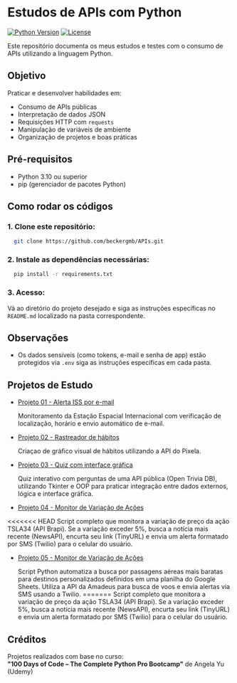 # Estudos de APIs com Python

[![Python Version](https://img.shields.io/badge/python-3.10%2B-blue)](https://www.python.org/downloads/)
[![License](https://img.shields.io/badge/license-MIT-green)](LICENSE)

Este repositório documenta os meus estudos e testes com o consumo de APIs utilizando a linguagem Python.

## Objetivo
Praticar e desenvolver habilidades em:
- Consumo de APIs públicas
- Interpretação de dados JSON
- Requisições HTTP com `requests`
- Manipulação de variáveis de ambiente
- Organização de projetos e boas práticas

## Pré-requisitos
- Python 3.10 ou superior
- pip (gerenciador de pacotes Python)

## Como rodar os códigos

### 1. Clone este repositório:
```bash
  git clone https://github.com/beckergmb/APIs.git
```

### 2. Instale as dependências necessárias:
```bash
  pip install -r requirements.txt
```

### 3. Acesso: 
  Vá ao diretório do projeto desejado e siga as instruções específicas no `README.md` localizado na pasta correspondente.

## Observações
- Os dados sensíveis (como tokens, e-mail e senha de app) estão protegidos via `.env` siga as instruções específicas em 
  cada pasta.

## Projetos de Estudo
- [Projeto 01 - Alerta ISS por e-mail](Estudo/projeto_01/README.md)

  Monitoramento da Estação Espacial Internacional com verificação de localização, horário e envio automático de e-mail.


- [Projeto 02 - Rastreador de hábitos](Estudo/projeto_02/README.md)
  
  Criaçao de gráfico visual de hábitos utilizando a API do Pixela.


- [Projeto 03 - Quiz com interface gráfica](Estudo/projeto_03/README.md)
  
    Quiz interativo com perguntas de uma API pública (Open Trivia DB), utilizando Tkinter e OOP para praticar 
    integração entre dados externos, lógica e interface gráfica.


- [Projeto 04 - Monitor de Variação de Ações](Estudo/projeto_04/README.md)
  
<<<<<<< HEAD
    Script completo que monitora a variação de preço da ação TSLA34 (API Brapi). Se a variação exceder 5%, busca a 
notícia mais recente (NewsAPI), encurta seu link (TinyURL) e envia um alerta formatado por SMS (Twilio) para o celular do usuário.


- [Projeto 05 - Monitor de Variação de Ações](Estudo/projeto_05/README.md)
  
  Script Python automatiza a busca por passagens aéreas mais baratas para destinos personalizados definidos em uma 
planilha do Google Sheets. Utiliza a API da Amadeus para busca de voos e envia alertas via SMS usando a Twilio.
=======
    Script completo que monitora a variação de preço da ação TSLA34 (API Brapi). Se a variação exceder 5%, busca a
    notícia mais recente (NewsAPI), encurta seu link (TinyURL) e envia um alerta formatado por SMS (Twilio) para o celular do usuário.

## Créditos
Projetos realizados com base no curso:  
**"100 Days of Code – The Complete Python Pro Bootcamp"** de Angela Yu (Udemy)
